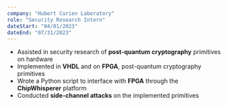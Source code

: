 ```yaml
---
company: "Hubert Curien Laboratory"
role: "Security Research Intern"
dateStart: "04/01/2023"
dateEnd: "07/31/2023"
---
```


- Assisted in security research of **post-quantum cryptography** primitives on hardware
- Implemented in **VHDL** and on **FPGA**, post-quantum cryptography primitives
- Wrote a Python script to interface with **FPGA** through the **ChipWhisperer** platform
- Conducted **side-channel attacks** on the implemented primitives
